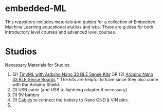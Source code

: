 # embedded-ML
This repository includes materials and guides for a collection of Embedded Machine Learning educational studios and labs. There are guides for both introductory level courses and advanced level courses.

# Studios
Necessary Materials for Studios:
1. (2) [TinyML with Arduino Nano 33 BLE Sense Kits](https://store.arduino.cc/products/arduino-tiny-machine-learning-kit) OR (2) [Arduino Nano 33 BLE Sense Boards](https://store-usa.arduino.cc/products/arduino-nano-33-ble-sense) * The kits are helpful to have since they also come with the Arduino Shield.
2. (1) USB cable (and USB to lightning adapter if necessary)
3. (1) 9V battery
4. (1) [Cables](https://www.amazon.com/Parts-Express-Battery-Clip-Pack/dp/B01IFP0N3U/ref=asc_df_B01IFP0N3U/?tag=hyprod-20&linkCode=df0&hvadid=198057711065&hvpos=&hvnetw=g&hvrand=1383601955564824598&hvpone=&hvptwo=&hvqmt=&hvdev=c&hvdvcmdl=&hvlocint=&hvlocphy=9022860&hvtargid=pla-350869377063&psc=1) to connect the battery to Nano GND & VIN pins.
5. 
